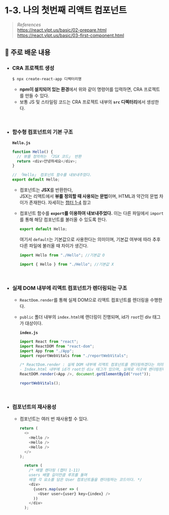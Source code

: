 # 1-3. 나의 첫번째 리액트 컴포넌트

> _References_ <br> https://react.vlpt.us/basic/02-prepare.html <br> https://react.vlpt.us/basic/03-first-component.html

## 📕 주로 배운 내용

- ### CRA 프로젝트 생성

  ```bash
  $ npx create-react-app 디렉터리명
  ```

  - **npm이 설치되어 있는 환경**에서 위와 같이 명령어를 입력하면, CRA 프로젝트를 만들 수 있다.
  - 보통 JS 및 스타일링 코드는 CRA 프로젝트 내부의 **`src` 디렉터리**에서 생성한다.

<br>

- ### 함수형 컴포넌트의 기본 구조

  **`Hello.js`**

  ```javascript
  function Hello() {
    // 뷰를 정의하는 「JSX 코드」 반환
    return <div>안녕하세요</div>;
  }

  // 「Hello」 컴포넌트 함수를 내보내주었다.
  export default Hello;
  ```

  - 컴포넌트는 **JSX**를 반환한다, <br> JSX는 리액트에서 **뷰를 정의할 때 사용되는 문법**이며, HTML과 약간의 문법 차이가 존재한다. 자세히는 <a href="">챕터 1-4</a> 참고
  - 컴포넌트 함수를 **`export`를 이용하여 내보내주었다.** 이는 다른 파일에서 `import`를 통해 해당 컴포넌트를 불러올 수 있도록 한다.<br>

    ```javascript
    export default Hello;
    ```

    여기서 `default`는 기본값으로 사용한다는 의미이며, 기본값 여부에 따라 추후 다른 파일에 불러올 때 차이가 생긴다.

    ```javascript
    import Hello from "./Hello"; //기본값 O
    ```

    ```javascript
    import { Hello } from "./Hello"; //기본값 X
    ```

<br>

- ### 실제 DOM 내부에 리액트 컴포넌트가 렌더링되는 구조

  - `ReactDom.render`를 통해 실제 DOM으로 리액트 컴포넌트를 렌더링을 수행한다.
  - `public` 폴더 내부의 `index.html`에 랜더링이 진행되며, id가 `root`인 div 태그가 대상이다.

    **`index.js`**

    ```javascript
    import React from "react";
    import ReactDOM from "react-dom";
    import App from "./App";
    import reportWebVitals from "./reportWebVitals";

    /* ReactDom.render : 실제 DOM 내부에 리액트 컴포넌트를 렌더링하겠다는 의미
    - Index.html 내부에 id가 root인 div 태그가 있으며, 실제로 이곳에 렌더링된다. */
    ReactDOM.render(<App />, document.getElementById("root"));

    reportWebVitals();
    ```

<br>

- ### 컴포넌트의 재사용성

  - 컴포넌트는 여러 번 재사용할 수 있다.

    ```javascript
    return (
      <>
        <Hello />
        <Hello />
        <Hello />
      </>
    );
    ```

    ```javascript
      return (
        /* 배열 렌더링 (챕터 1-11)
        users 배열 길이만큼 루프를 돌며
        배열 각 요소를 담은 User 컴포넌트들을 렌더링하는 코드이다. */
        <div>
          {users.map(user => (
            <User user={user} key={index} />
          ))
        </div>
      );
    ```
